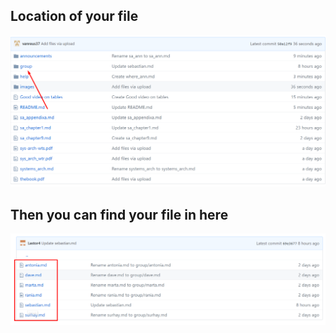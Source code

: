## Location of your file
![edittext](/images/help/where_pers.png)
## Then you can find your file in here
![edittext](/images/help/pers_loc.png)
